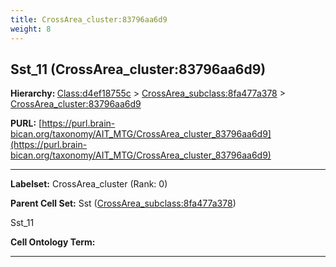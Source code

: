 ```yaml
---
title: CrossArea_cluster:83796aa6d9
weight: 8
---
```

## Sst_11 (CrossArea_cluster:83796aa6d9)
<b>Hierarchy: </b>
[Class:d4ef18755c](../Class_d4ef18755c) >
[CrossArea_subclass:8fa477a378](../CrossArea_subclass_8fa477a378) >
[CrossArea_cluster:83796aa6d9](../CrossArea_cluster_83796aa6d9)

**PURL:** [https://purl.brain-bican.org/taxonomy/AIT_MTG/CrossArea_cluster_83796aa6d9](https://purl.brain-bican.org/taxonomy/AIT_MTG/CrossArea_cluster_83796aa6d9)

---


**Labelset:** CrossArea_cluster (Rank: 0)

**Parent Cell Set:** Sst ([CrossArea_subclass:8fa477a378](../CrossArea_subclass_8fa477a378))

Sst_11


**Cell Ontology Term:** 

[MARKER GENES.]: #


---

[TRANSFERRED ANNOTATIONS.]: #


[AUTHOR ANNOTATION FIELDS.]: #

